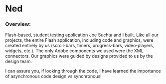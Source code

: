 # Ned

### Overview:
<p>Flash-based, student testing application Joe Suchta and I built. Like all our projects, the entire Flash application, including code and graphics, were created entirely by us (scroll-bars, timers, progress-bars, video-players, widgets, etc.). The only Adobe components we used were the XML connectors. Our graphics were guided by designs provided to us by the design team.</p>

<p>I can assure you, if looking through the code, I have learned the importance of asynchronous code design vs synchronous!</p>
